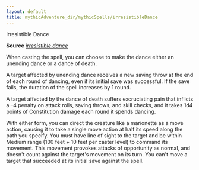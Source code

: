 ```yaml
---
layout: default
title: mythicAdventure_dir/mythicSpells/irresistibleDance
---
```

Irresistible Dance

**Source** [_irresistible dance_](spell_dir/irresistibleDance#_irresistible-dance)

When casting the spell, you can choose to make the dance either an unending dance or a dance of death.

A target affected by unending dance receives a new saving throw at the end of each round of dancing, even if its initial save was successful. If the save fails, the duration of the spell increases by 1 round.

A target affected by the dance of death suffers excruciating pain that inflicts a –4 penalty on attack rolls, saving throws, and skill checks, and it takes 1d4 points of Constitution damage each round it spends dancing.

With either form, you can direct the creature like a marionette as a move action, causing it to take a single move action at half its speed along the path you specify. You must have line of sight to the target and be within Medium range (100 feet + 10 feet per caster level) to command its movement. This movement provokes attacks of opportunity as normal, and doesn't count against the target's movement on its turn. You can't move a target that succeeded at its initial save against the spell.

